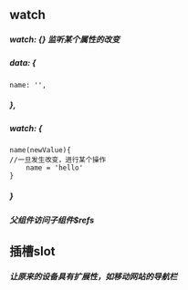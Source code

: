 ## watch
##### watch: {} 监听某个属性的改变

##### data: {
    name: '',
##### },
##### watch: {
    name(newValue){
    //一旦发生改变，进行某个操作
        name = 'hello'
    }
##### }

##### 父组件访问子组件$refs

## 插槽slot

##### 让原来的设备具有扩展性，如移动网站的导航栏
